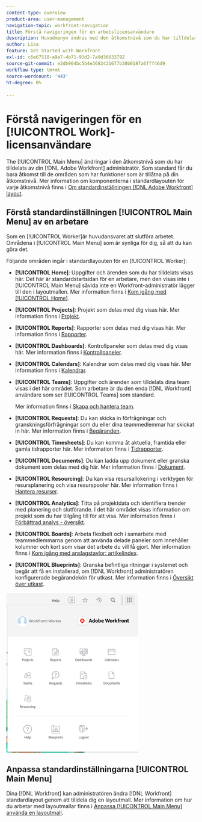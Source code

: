 ```yaml
---
content-type: overview
product-area: user-management
navigation-topic: workfront-navigation
title: Förstå navigeringen för en arbetslicensanvändare
description: Huvudmenyn ändras med den åtkomstnivå som du har tilldelats av [!DNL Adobe Workfront] administratör. Som standard får du bara åtkomst till de områden som har funktioner som är tillåtna på din åtkomstnivå.
author: Lisa
feature: Get Started with Workfront
exl-id: c6e67518-a9e7-4b71-93d2-7a9d36633792
source-git-commit: e2db904bc5b4e3682421677b30b0187a6fff46d9
workflow-type: tm+mt
source-wordcount: '443'
ht-degree: 0%

---
```


# Förstå navigeringen för en [!UICONTROL Work]-licensanvändare

The [!UICONTROL Main Menu] ändringar i den åtkomstnivå som du har tilldelats av din [!DNL Adobe Workfront] administratör. Som standard får du bara åtkomst till de områden som har funktioner som är tillåtna på din åtkomstnivå. Mer information om komponenterna i standardlayouten för varje åtkomstnivå finns i [Om standardinställningen [!DNL Adobe Workfront] layout](../../../administration-and-setup/customize-workfront/use-layout-templates/about-the-default-wf-layout.md).

## Förstå standardinställningen [!UICONTROL Main Menu] av en arbetare

Som en [!UICONTROL Worker]är huvudansvaret att slutföra arbetet. Områdena i [!UICONTROL Main Menu] som är synliga för dig, så att du kan göra det.

Följande områden ingår i standardlayouten för en [!UICONTROL Worker]:

* **[!UICONTROL Home]**: Uppgifter och ärenden som du har tilldelats visas här. Det här är standardstartsidan för en arbetare, men den visas inte i [!UICONTROL Main Menu] såvida inte en Workfront-administratör lägger till den i layoutmallen.  Mer information finns i [Kom igång med [!UICONTROL Home]](../../../workfront-basics/using-home/using-the-home-area/get-started-with-home.md).

* **[!UICONTROL Projects]**: Projekt som delas med dig visas här. Mer information finns i [Projekt](../../../manage-work/projects/projects-overview.md).

* **[!UICONTROL Reports]**: Rapporter som delas med dig visas här. Mer information finns i [Rapporter](../../../reports-and-dashboards/reports/reports-overview.md).

* **[!UICONTROL Dashboards]**: Kontrollpaneler som delas med dig visas här. Mer information finns i [Kontrollpaneler](../../../reports-and-dashboards/dashboards/dashboards-overview.md).

* **[!UICONTROL Calendars]**: Kalendrar som delas med dig visas här. Mer information finns i [Kalendrar](../../../reports-and-dashboards/reports/calendars/calendars.md).

* **[!UICONTROL Teams]**: Uppgifter och ärenden som tilldelats dina team visas i det här området. Som arbetare är du den enda [!DNL Workfront] användare som ser [!UICONTROL Teams] som standard.

  Mer information finns i [Skapa och hantera team](../../../people-teams-and-groups/create-and-manage-teams/create-and-mange-teams.md).

* **[!UICONTROL Requests]**: Du kan skicka in förfrågningar och granskningsförfrågningar som du eller dina teammedlemmar har skickat in här. Mer information finns i [Begäranden](../../../manage-work/requests/requests-overview.md).

* **[!UICONTROL Timesheets]**: Du kan komma åt aktuella, framtida eller gamla tidrapporter här. Mer information finns i [Tidrapporter](../../../timesheets/timesheets-all.md).

* **[!UICONTROL Documents]**: Du kan ladda upp dokument eller granska dokument som delas med dig här. Mer information finns i [Dokument](../../../documents/documents-overview.md).

* **[!UICONTROL Resourcing]**: Du kan visa resursallokering i verktygen för resursplanering och visa resurspooler här. Mer information finns i [Hantera resurser](../../../resource-mgmt/manage-resources.md).

* **[!UICONTROL Analytics]**: Titta på projektdata och identifiera trender med planering och slutförande. I det här området visas information om projekt som du har tillgång till för att visa. Mer information finns i [Förbättrad analys - översikt](../../../enhanced-analytics/enhanced-analytics-overview.md).

* **[!UICONTROL Boards]**: Arbeta flexibelt och i samarbete med teammedlemmarna genom att använda delade paneler som innehåller kolumner och kort som visar det arbete du vill få gjort. Mer information finns i [Kom igång med anslagstavlor: artikelindex](../../../agile/get-started-with-boards/get-started-with-boards.md).

* **[!UICONTROL Blueprints]**: Granska befintliga ritningar i systemet och begär att få en installerad, om [!DNL Workfront] administratören konfigurerade begärandekön för utkast. Mer information finns i [Översikt över utkast](../../../administration-and-setup/blueprints/blueprints-overview.md).

![](assets/worker-main-menu-350x426.png)

## Anpassa standardinställningarna [!UICONTROL Main Menu]

Dina [!DNL Workfront] kan administratören ändra [!DNL Workfront] standardlayout genom att tilldela dig en layoutmall. Mer information om hur du arbetar med layoutmallar finns i  [Anpassa [!UICONTROL Main Menu] använda en layoutmall](../../../administration-and-setup/customize-workfront/use-layout-templates/customize-main-menu.md).
